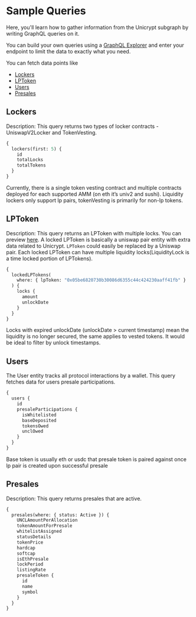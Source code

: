 # Sample Queries

Here, you'll learn how to gather information from the Unicrypt subgraph by writing GraphQL queries on it.

You can build your own queries using a [GraphQL Explorer](https://graphiql-online.com/graphiql) and enter your endpoint to limit the data to exactly what you need.

You can fetch data points like

- [Lockers](#lockers)
- [LPToken](#lptoken)
- [Users](#users)
- [Presales](#presales)

## Lockers

Description: This query returns two types of locker contracts - UniswapV2Locker and TokenVesting.

```graphql
{
  lockers(first: 5) {
    id
    totalLocks
    totalTokens
  }
}
```

Currently, there is a single token vesting contract and multiple contracts deployed for each supported AMM (on eth it’s univ2 and sushi). Liquidity lockers only support lp pairs, tokenVesting is primarily for non-lp tokens.

## LPToken

Description: This query returns an LPToken with multiple locks. You can preview [here](https://app.unicrypt.network/amm/uni-v2/pair/0x05BE6820730b30086d6355C44c424230AaFf41fb). A locked LPToken is basically a uniswap pair entity with extra data related to Unicrypt. `LPToken` could easily be replaced by a Uniswap pair. Each locked LPToken can have multiple liquidity locks(LiquidityLock is a time locked portion of LPTokens).

```graphql
{
  lockedLPTokens(
    where: { lpToken: "0x05be6820730b30086d6355c44c424230aaff41fb" }
  ) {
    locks {
      amount
      unlockDate
    }
  }
}
```

Locks with expired unlockDate (unlockDate > current timestamp) mean the liquidity is no longer secured, the same applies to vested tokens. It would be ideal to filter by unlock timestamps.

## Users

The User entity tracks all protocol interactions by a wallet. This query fetches data for users presale participations.

```graphql
{
  users {
    id
    presaleParticipations {
      isWhitelisted
      baseDeposited
      tokensOwed
      unclOwed
    }
  }
}
```

Base token is usually eth or usdc that presale token is paired against once lp pair is created upon successful presale

## Presales

Description: This query returns presales that are active.

```graphql
{
  presales(where: { status: Active }) {
    UNCLAmountPerAllocation
    tokenAmountForPresale
    whitelistAssigned
    statusDetails
    tokenPrice
    hardcap
    softcap
    isEthPresale
    lockPeriod
    listingRate
    presaleToken {
      id
      name
      symbol
    }
  }
}
```
